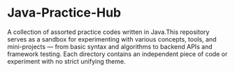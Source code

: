 # Java-Practice-Hub
 A collection of assorted practice codes written in Java.This repository serves as a sandbox for experimenting with various concepts, tools, and mini-projects — from basic syntax and algorithms to backend APIs and framework testing. Each directory contains an independent piece of code or experiment with no strict unifying theme.
